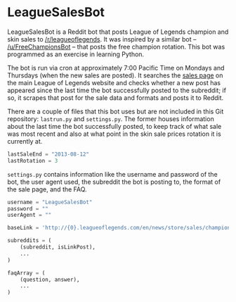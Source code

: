 LeagueSalesBot
==============

LeagueSalesBot is a Reddit bot that posts League of Legends champion and skin sales to [/r/leagueoflegends](http://www.reddit.com/r/leagueoflegends). It was inspired by a similar bot – [/u/FreeChampionsBot](http://www.reddit.com/user/FreeChampionsBot) – that posts the free champion rotation. This bot was programmed as an exercise in learning Python.

The bot is run via cron at approximately 7:00 Pacific Time on Mondays and Thursdays (when the new sales are posted). It searches the [sales page](http://na.leagueoflegends.com/en/news/store/sales) on the main League of Legends website and checks whether a new post has appeared since the last time the bot successfully posted to the subreddit; if so, it scrapes that post for the sale data and formats and posts it to Reddit.

There are a couple of files that this bot uses but are not included in this Git repository: `lastrun.py` and `settings.py`. The former houses information about the last time the bot successfully posted, to keep track of what sale was most recent and also at what point in the skin sale prices rotation it is currently at.

```python
lastSaleEnd = "2013-08-12"
lastRotation = 3
```

`settings.py` contains information like the username and password of the bot, the user agent used, the subreddit the bot is posting to, the format of the sale page, and the FAQ.

```python
username = "LeagueSalesBot"
password = ""
userAgent = ""

baseLink = 'http://{0}.leagueoflegends.com/en/news/store/sales/champion-and-skin-sale-{1}-{2}'

subreddits = (
    (subreddit, isLinkPost),
    ...
)

faqArray = (
    (question, answer),
    ...
)
```
